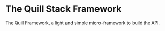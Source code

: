 # The Quill Stack Framework

The Quill Framework, a light and simple micro-framework to build
the API.
